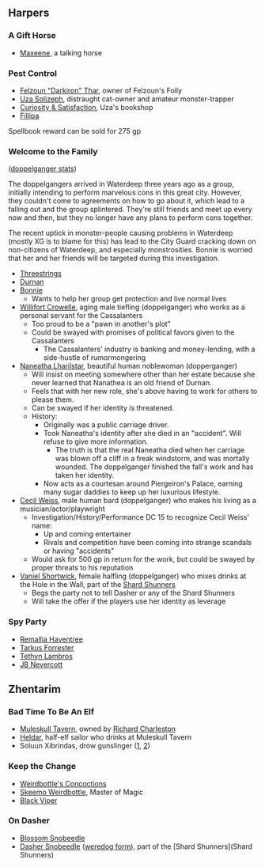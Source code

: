 ## Harpers

### A Gift Horse

* [Maxeene](^https://66.media.tumblr.com/0e11570e6874520822c64be125831aa9/tumblr_plte6v5kox1y5be00o1_1280.jpg), a talking horse

### Pest Control

* [Felzoun "Darkiron" Thar](^https://images-wixmp-ed30a86b8c4ca887773594c2.wixmp.com/f/6ce963b0-782a-42cc-bdf7-6a4b495f86ce/d42dmqh-f9092362-fdd9-4d1c-a845-7973fbb0164b.jpg/v1/fill/w_900,h_1200,q_75,strp/galmir_the_dwarf_by_oxiso_d42dmqh-fullview.jpg?token=eyJ0eXAiOiJKV1QiLCJhbGciOiJIUzI1NiJ9.eyJzdWIiOiJ1cm46YXBwOiIsImlzcyI6InVybjphcHA6Iiwib2JqIjpbW3siaGVpZ2h0IjoiPD0xMjAwIiwicGF0aCI6IlwvZlwvNmNlOTYzYjAtNzgyYS00MmNjLWJkZjctNmE0YjQ5NWY4NmNlXC9kNDJkbXFoLWY5MDkyMzYyLWZkZDktNGQxYy1hODQ1LTc5NzNmYmIwMTY0Yi5qcGciLCJ3aWR0aCI6Ijw9OTAwIn1dXSwiYXVkIjpbInVybjpzZXJ2aWNlOmltYWdlLm9wZXJhdGlvbnMiXX0.WOUOyyZP5RBGXAS_du82TriG7elEHtkcU-8qxDP-jZw), owner of Felzoun's Folly
* [Uza Solizeph](^https://db4sgowjqfwig.cloudfront.net/images/5248598/Uza_Solizeph.jpg), distraught cat-owner and amateur monster-trapper
* [Curiosity & Satisfaction](^https://www.parisperfect.com/blog/wp-content/uploads/2017/11/Shakespeare-and-Company-Kiren.jpg), Uza's bookshop
* [Fillipa](^https://cf.ltkcdn.net/cats/images/orig/259025-1600x1030-gorgeous-grey-cat-breeds.jpg)

Spellbook reward can be sold for 275 gp

### Welcome to the Family

([doppelganger stats](/dnd/monster/doppelganger))

The doppelgangers arrived in Waterdeep three years ago as a group, initially intending to perform marvelous cons in this great city. However, they couldn't come to agreements on how to go about it, which lead to a falling out and the group splintered. They're still friends and meet up every now and then, but they no longer have any plans to perform cons together.

The recent uptick in monster-people causing problems in Waterdeep (mostly XG is to blame for this) has lead to the City Guard cracking down on non-citizens of Waterdeep, and especially monstrosities. Bonnie is worried that her and her friends will be targeted during this investigation.

* [Threestrings](^threestrings.jpg)
* [Durnan](^durnan.jpg)
* [Bonnie](^bonnie.jpg)
  * Wants to help her group get protection and live normal lives
* [Willifort Crowelle](^willifort_crowelle.jpg), aging male tiefling (doppelganger) who works as a personal servant for the Cassalanters
  * Too proud to be a "pawn in another's plot"
  * Could be swayed with promises of political favors given to the Cassalanters
    * The Cassalanters' industry is banking and money-lending, with a side-hustle of rumormongering
* [Naneatha Lharilstar](^naneatha_lharilstar.jpg), beautiful human noblewoman (dopperganger)  
  * Will insist on meeting somewhere other than her estate because she never learned that Nanathea is an old friend of Durnan.
  * Feels that with her new role, she's above having to work for others to please them.
  * Can be swayed if her identity is threatened.
  * History:
      * Originally was a public carriage driver.
      * Took Naneatha's identity after she died in an "accident". Will refuse to give more information.
        * The truth is that the real Naneatha died when her carriage was blown off a cliff in a freak windstorm, and was mortally wounded. The doppelganger finished the fall's work and has taken her identity.
      * Now acts as a courtesan around Piergeiron's Palace, earning many sugar daddies to keep up her luxurious lifestyle. 
* [Cecil Weiss](^cecil_weiss.png), male human bard (doppelganger) who makes his living as a musician/actor/playwright
  * Investigation/History/Performance DC 15 to recognize Cecil Weiss' name:
    * Up and coming entertainer
    * Rivals and competition have been coming into strange scandals or having "accidents" 
  * Would ask for 500 gp in return for the work, but could be swayed by proper threats to his reputation
* [Vaniel Shortwick](^vaniel_shortwick.png), female halfling (doppelganger) who mixes drinks at the Hole in the Wall, part of the [Shard Shunners](shard-shunners)
  * Begs the party not to tell Dasher or any of the Shard Shunners
  * Will take the offer if the players use her identity as leverage

### Spy Party

* [Remallia Haventree](^remalia.jpeg)
* [Tarkus Forrester](^tarkus_forrester.jpg)
* [Tethyn Lambros](^tethyn_lambros.jpg)
* [JB Nevercott](^jb_nevercott.jpg)

## Zhentarim

### Bad Time To Be An Elf

* [Muleskull Tavern](^https://db4sgowjqfwig.cloudfront.net/campaigns/212984/assets/947873/tavern.jpg?1551016890), owned by [Richard Charleston](^https://i.pinimg.com/236x/96/34/02/96340289f99fdbc0e95eda781796d3d6--fantasy-pirate-male-male-pirate.jpg)
* [Heldar](^https://i.pinimg.com/originals/9c/c0/47/9cc047c12cacae391737a80f5a77cf85.png), half-elf sailor who drinks at Muleskull Tavern
* Soluun Xibrindas, drow gunslinger ([1](^https://66.media.tumblr.com/d44d413b6dcd87a52eda9d146465cb8a/tumblr_ozqvk1Tgjf1rma5aio1_1280.png), [2](^https://66.media.tumblr.com/9156a8b7ee160f6f390f961b51ae9675/tumblr_pkq6ymt4NB1wl8znio1_1280.png))

### Keep the Change

* [Weirdbottle's Concoctions](^https://i.pinimg.com/originals/cd/db/e5/cddbe5d20bca423d8bde42d93214b847.jpg)
* [Skeemo Weirdbottle](^https://i.pinimg.com/originals/09/70/f5/0970f5d05aa6de40220d1365df4bb522.jpg), Master of Magic
* [Black Viper](^https://vignette.wikia.nocookie.net/forgottenrealms/images/4/48/TheBlackViper-5e.jpg/revision/latest?cb=20181006212012)

### On Dasher

* [Blossom Snobeedle](^blossom_snobeedle.jpg)
* [Dasher Snobeedle](^dasher_snobeedle.jpg) ([weredog form](^dasher_snobeedle_weredog.png)), part of the [Shard Shunners](Shard Shunners)

<script type="module">
    import {init_links} from "/js/common/visual_aid_backend.js";
    init_links();
</script>
